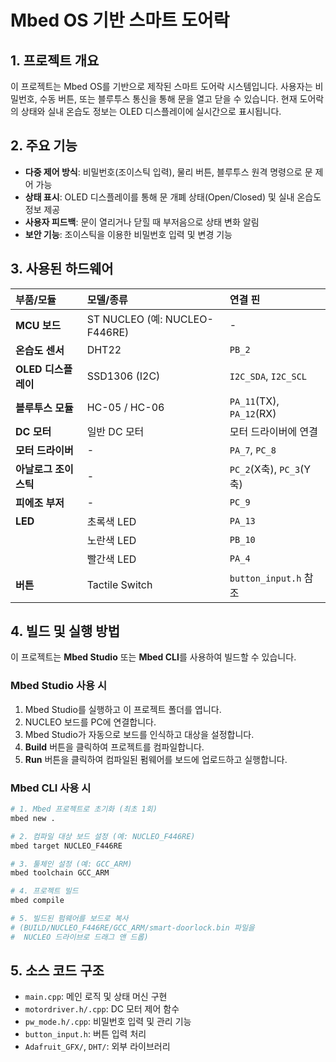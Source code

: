 # Mbed OS 기반 스마트 도어락

## 1. 프로젝트 개요

이 프로젝트는 Mbed OS를 기반으로 제작된 스마트 도어락 시스템입니다. 사용자는 비밀번호, 수동 버튼, 또는 블루투스 통신을 통해 문을 열고 닫을 수 있습니다. 현재 도어락의 상태와 실내 온습도 정보는 OLED 디스플레이에 실시간으로 표시됩니다.

## 2. 주요 기능

- **다중 제어 방식**: 비밀번호(조이스틱 입력), 물리 버튼, 블루투스 원격 명령으로 문 제어 가능
- **상태 표시**: OLED 디스플레이를 통해 문 개폐 상태(Open/Closed) 및 실내 온습도 정보 제공
- **사용자 피드백**: 문이 열리거나 닫힐 때 부저음으로 상태 변화 알림
- **보안 기능**: 조이스틱을 이용한 비밀번호 입력 및 변경 기능

## 3. 사용된 하드웨어

| 부품/모듈 | 모델/종류 | 연결 핀 |
| :--- | :--- | :--- |
| **MCU 보드** | ST NUCLEO (예: NUCLEO-F446RE) | - |
| **온습도 센서** | DHT22 | `PB_2` |
| **OLED 디스플레이** | SSD1306 (I2C) | `I2C_SDA`, `I2C_SCL` |
| **블루투스 모듈** | HC-05 / HC-06 | `PA_11`(TX), `PA_12`(RX) |
| **DC 모터** | 일반 DC 모터 | 모터 드라이버에 연결 |
| **모터 드라이버** | - | `PA_7`, `PC_8` |
| **아날로그 조이스틱**| - | `PC_2`(X축), `PC_3`(Y축) |
| **피에조 부저** | - | `PC_9` |
| **LED** | 초록색 LED | `PA_13` |
| | 노란색 LED | `PB_10` |
| | 빨간색 LED | `PA_4` |
| **버튼** | Tactile Switch | `button_input.h` 참조 |

## 4. 빌드 및 실행 방법

이 프로젝트는 **Mbed Studio** 또는 **Mbed CLI**를 사용하여 빌드할 수 있습니다.

### Mbed Studio 사용 시

1. Mbed Studio를 실행하고 이 프로젝트 폴더를 엽니다.
2. NUCLEO 보드를 PC에 연결합니다.
3. Mbed Studio가 자동으로 보드를 인식하고 대상을 설정합니다.
4. **Build** 버튼을 클릭하여 프로젝트를 컴파일합니다.
5. **Run** 버튼을 클릭하여 컴파일된 펌웨어를 보드에 업로드하고 실행합니다.

### Mbed CLI 사용 시

```bash
# 1. Mbed 프로젝트로 초기화 (최초 1회)
mbed new .

# 2. 컴파일 대상 보드 설정 (예: NUCLEO_F446RE)
mbed target NUCLEO_F446RE

# 3. 툴체인 설정 (예: GCC_ARM)
mbed toolchain GCC_ARM

# 4. 프로젝트 빌드
mbed compile

# 5. 빌드된 펌웨어를 보드로 복사
# (BUILD/NUCLEO_F446RE/GCC_ARM/smart-doorlock.bin 파일을
#  NUCLEO 드라이브로 드래그 앤 드롭)
```

## 5. 소스 코드 구조

- `main.cpp`: 메인 로직 및 상태 머신 구현
- `motordriver.h/.cpp`: DC 모터 제어 함수
- `pw_mode.h/.cpp`: 비밀번호 입력 및 관리 기능
- `button_input.h`: 버튼 입력 처리
- `Adafruit_GFX/`, `DHT/`: 외부 라이브러리
